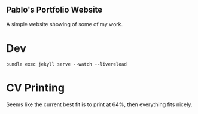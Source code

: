 Pablo's Portfolio Website
-------------------------

A simple website showing of some of my work.

# Dev

```shell
bundle exec jekyll serve --watch --livereload
```

# CV Printing

Seems like the current best fit is to print at 64%, then everything fits nicely.
